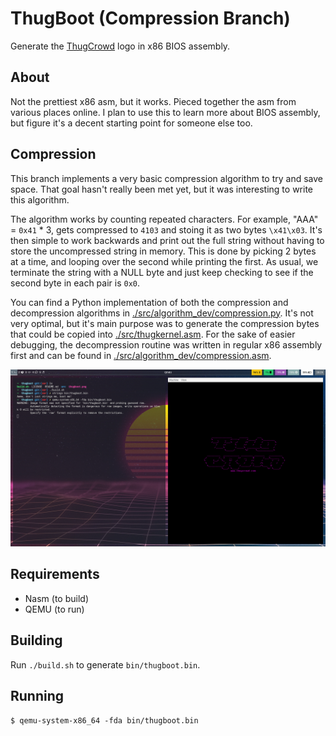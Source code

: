 # ThugBoot (Compression Branch)
Generate the [ThugCrowd](https://thugcrowd.com) logo in x86 BIOS assembly.

## About
Not the prettiest x86 asm, but it works. Pieced together the asm from various places online. I plan to use this to learn more about BIOS assembly, but figure it's a decent starting point for someone else too.

## Compression
This branch implements a very basic compression algorithm to try and save space. That goal hasn't really been met yet, but it was interesting to write this algorithm.

The algorithm works by counting repeated characters. For example, "AAA" = `0x41` * 3, gets compressed to `4103` and stoing it as two bytes `\x41\x03`. It's then simple to work backwards and print out the full string without having to store the uncompressed string in memory. This is done by picking 2 bytes at a time, and looping over the second while printing the first. As usual, we terminate the string with a NULL byte and just keep checking to see if the second byte in each pair is `0x0`.

You can find a Python implementation of both the compression and decompression algorithms in [./src/algorithm_dev/compression.py](compression.py). It's not very optimal, but it's main purpose was to generate the compression bytes that could be copied into [./src/thugkernel.asm](thugkernel.asm). For the sake of easier debugging, the decompression routine was written in regular x86 assembly first and can be found in [./src/algorithm_dev/compression.asm](compression.asm).

![alt text](./thugboot.png "ThugBoot")

## Requirements
* Nasm (to build)
* QEMU (to run)

## Building
Run `./build.sh` to generate `bin/thugboot.bin`.

## Running
```
$ qemu-system-x86_64 -fda bin/thugboot.bin
```
